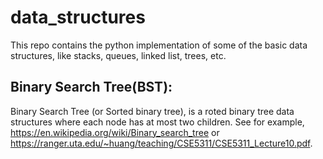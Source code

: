 # data_structures
This repo contains the python implementation of some of the basic data structures, like  stacks, queues, linked list, trees, etc.




## Binary Search Tree(BST):

Binary Search Tree (or Sorted binary tree), is a roted binary tree data structures where each  node has at most two children.  See for example, https://en.wikipedia.org/wiki/Binary_search_tree or https://ranger.uta.edu/~huang/teaching/CSE5311/CSE5311_Lecture10.pdf.
